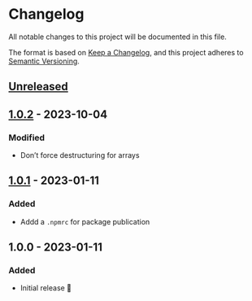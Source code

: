 # Changelog

All notable changes to this project will be documented in this file.

The format is based on [Keep a Changelog](https://keepachangelog.com/en/1.0.0/),
and this project adheres to [Semantic Versioning](https://semver.org/spec/v2.0.0.html).

## [Unreleased]

## [1.0.2] - 2023-10-04

### Modified

- Don’t force destructuring for arrays

## [1.0.1] - 2023-01-11

### Added

- Addd a `.npmrc` for package publication

## 1.0.0 - 2023-01-11

### Added

- Initial release 🚀

[Unreleased]: https://github.com/umanit/eslint-config/compare/1.0.2...HEAD

[1.0.2]: https://github.com/umanit/eslint-config/compare/1.0.1...1.0.2

[1.0.1]: https://github.com/umanit/eslint-config/compare/1.0.0...1.0.1
